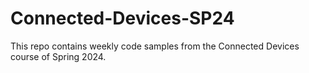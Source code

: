 # Connected-Devices-SP24

This repo contains weekly code samples from the Connected Devices course of Spring 2024.
